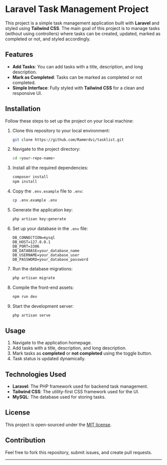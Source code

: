 # Laravel Task Management Project

This project is a simple task management application built with **Laravel** and styled using **Tailwind CSS**. The main goal of this project is to manage tasks (without using controllers) where tasks can be created, updated, marked as completed or not, and styled accordingly.

## Features

- **Add Tasks**: You can add tasks with a title, description, and long description.
- **Mark as Completed**: Tasks can be marked as completed or not completed.
- **Simple Interface**: Fully styled with **Tailwind CSS** for a clean and responsive UI.

## Installation

Follow these steps to set up the project on your local machine:

1. Clone this repository to your local environment:
    ```bash
    git clone https://github.com/Rammrdvi/tasklist.git
    ```

2. Navigate to the project directory:
    ```bash
    cd <your-repo-name>
    ```

3. Install all the required dependencies:
    ```bash
    composer install
    npm install
    ```

4. Copy the `.env.example` file to `.env`:
    ```bash
    cp .env.example .env
    ```

5. Generate the application key:
    ```bash
    php artisan key:generate
    ```

6. Set up your database in the `.env` file:
    ```dotenv
    DB_CONNECTION=mysql
    DB_HOST=127.0.0.1
    DB_PORT=3306
    DB_DATABASE=your_database_name
    DB_USERNAME=your_database_user
    DB_PASSWORD=your_database_password
    ```

7. Run the database migrations:
    ```bash
    php artisan migrate
    ```

8. Compile the front-end assets:
    ```bash
    npm run dev
    ```

9. Start the development server:
    ```bash
    php artisan serve
    ```

## Usage

1. Navigate to the application homepage.
2. Add tasks with a title, description, and long description.
3. Mark tasks as **completed** or **not completed** using the toggle button.
4. Task status is updated dynamically.

## Technologies Used

- **Laravel**: The PHP framework used for backend task management.
- **Tailwind CSS**: The utility-first CSS framework used for the UI.
- **MySQL**: The database used for storing tasks.

## License

This project is open-sourced under the [MIT license](LICENSE).

## Contribution

Feel free to fork this repository, submit issues, and create pull requests.

---

